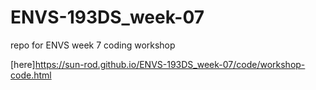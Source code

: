 # ENVS-193DS_week-07
repo for ENVS week 7 coding workshop

[here]https://sun-rod.github.io/ENVS-193DS_week-07/code/workshop-code.html
